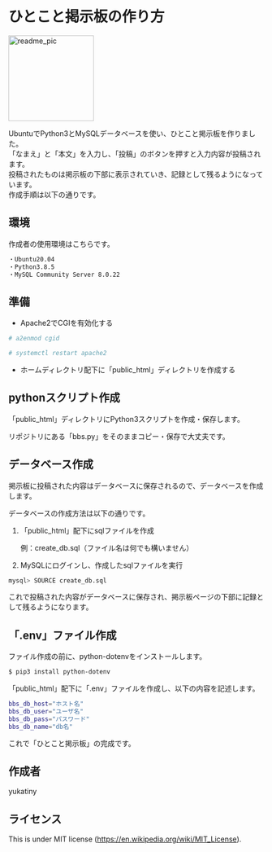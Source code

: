 # ひとこと掲示板の作り方

<img width="168" alt="readme_pic" src="https://user-images.githubusercontent.com/75052592/100316830-a1f02280-2ffe-11eb-8d7c-918012d12d1c.png">

UbuntuでPython3とMySQLデータベースを使い、ひとこと掲示板を作りました。<br>「なまえ」と「本文」を入力し、「投稿」のボタンを押すと入力内容が投稿されます。<br>投稿されたものは掲示板の下部に表示されていき、記録として残るようになっています。<br>作成手順は以下の通りです。

## 環境

作成者の使用環境はこちらです。

```bash
・Ubuntu20.04
・Python3.8.5
・MySQL Community Server 8.0.22
```

## 準備

* Apache2でCGIを有効化する

```bash
# a2enmod cgid
```

```bash
# systemctl restart apache2
```

* ホームディレクトリ配下に「public_html」ディレクトリを作成する

## pythonスクリプト作成

「public_html」ディレクトリにPython3スクリプトを作成・保存します。

リポジトリにある「bbs.py」をそのままコピー・保存で大丈夫です。

## データベース作成

掲示板に投稿された内容はデータベースに保存されるので、データベースを作成します。

データベースの作成方法は以下の通りです。

1. 「public_html」配下にsqlファイルを作成

    例：create_db.sql（ファイル名は何でも構いません）

2. MySQLにログインし、作成したsqlファイルを実行

```bash
mysql> SOURCE create_db.sql
```

これで投稿された内容がデータベースに保存され、掲示板ページの下部に記録として残るようになります。

## 「.env」ファイル作成

ファイル作成の前に、python-dotenvをインストールします。

```bash
$ pip3 install python-dotenv
```

「public_html」配下に「.env」ファイルを作成し、以下の内容を記述します。

```bash
bbs_db_host="ホスト名"
bbs_db_user="ユーザ名"
bbs_db_pass="パスワード"
bbs_db_name="db名"
```

これで「ひとこと掲示板」の完成です。

## 作成者
 
yukatiny

## ライセンス

This is under MIT license (https://en.wikipedia.org/wiki/MIT_License).
